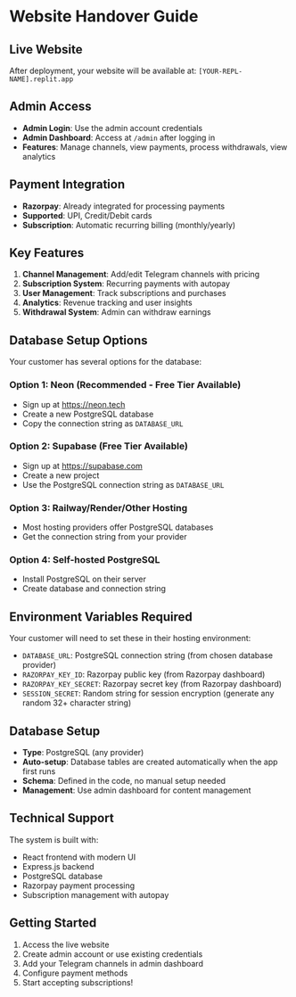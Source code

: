 # Website Handover Guide

## Live Website
After deployment, your website will be available at: `[YOUR-REPL-NAME].replit.app`

## Admin Access
- **Admin Login**: Use the admin account credentials
- **Admin Dashboard**: Access at `/admin` after logging in
- **Features**: Manage channels, view payments, process withdrawals, view analytics

## Payment Integration
- **Razorpay**: Already integrated for processing payments
- **Supported**: UPI, Credit/Debit cards
- **Subscription**: Automatic recurring billing (monthly/yearly)

## Key Features
1. **Channel Management**: Add/edit Telegram channels with pricing
2. **Subscription System**: Recurring payments with autopay
3. **User Management**: Track subscriptions and purchases  
4. **Analytics**: Revenue tracking and user insights
5. **Withdrawal System**: Admin can withdraw earnings

## Database Setup Options

Your customer has several options for the database:

### Option 1: Neon (Recommended - Free Tier Available)
- Sign up at https://neon.tech
- Create a new PostgreSQL database
- Copy the connection string as `DATABASE_URL`

### Option 2: Supabase (Free Tier Available)
- Sign up at https://supabase.com
- Create a new project
- Use the PostgreSQL connection string as `DATABASE_URL`

### Option 3: Railway/Render/Other Hosting
- Most hosting providers offer PostgreSQL databases
- Get the connection string from your provider

### Option 4: Self-hosted PostgreSQL
- Install PostgreSQL on their server
- Create database and connection string

## Environment Variables Required
Your customer will need to set these in their hosting environment:
- `DATABASE_URL`: PostgreSQL connection string (from chosen database provider)
- `RAZORPAY_KEY_ID`: Razorpay public key (from Razorpay dashboard)
- `RAZORPAY_KEY_SECRET`: Razorpay secret key (from Razorpay dashboard)
- `SESSION_SECRET`: Random string for session encryption (generate any random 32+ character string)

## Database Setup
- **Type**: PostgreSQL (any provider)
- **Auto-setup**: Database tables are created automatically when the app first runs
- **Schema**: Defined in the code, no manual setup needed
- **Management**: Use admin dashboard for content management

## Technical Support
The system is built with:
- React frontend with modern UI
- Express.js backend
- PostgreSQL database
- Razorpay payment processing
- Subscription management with autopay

## Getting Started
1. Access the live website
2. Create admin account or use existing credentials
3. Add your Telegram channels in admin dashboard
4. Configure payment methods
5. Start accepting subscriptions!